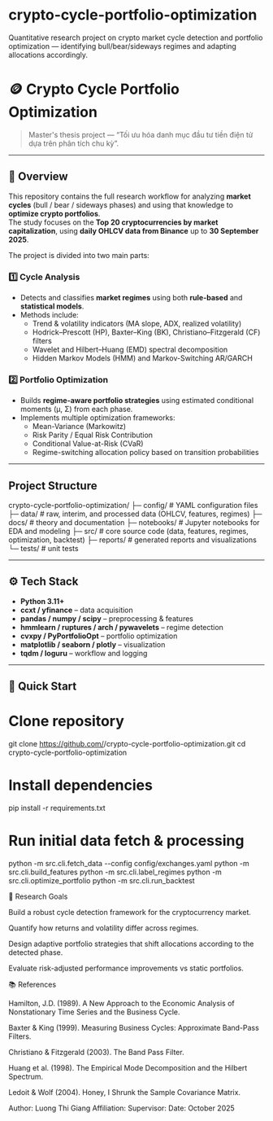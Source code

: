 # crypto-cycle-portfolio-optimization
Quantitative research project on crypto market cycle detection and portfolio optimization — identifying bull/bear/sideways regimes and adapting allocations accordingly.


# 🪙 Crypto Cycle Portfolio Optimization
> Master's thesis project — “Tối ưu hóa danh mục đầu tư tiền điện tử dựa trên phân tích chu kỳ”.

---

## 🎯 Overview
This repository contains the full research workflow for analyzing **market cycles** (bull / bear / sideways phases) and using that knowledge to **optimize crypto portfolios**.  
The study focuses on the **Top 20 cryptocurrencies by market capitalization**, using **daily OHLCV data from Binance** up to **30 September 2025**.

The project is divided into two main parts:

### 1️⃣ Cycle Analysis
- Detects and classifies **market regimes** using both **rule-based** and **statistical models**.  
- Methods include:
  - Trend & volatility indicators (MA slope, ADX, realized volatility)
  - Hodrick–Prescott (HP), Baxter–King (BK), Christiano–Fitzgerald (CF) filters
  - Wavelet and Hilbert–Huang (EMD) spectral decomposition
  - Hidden Markov Models (HMM) and Markov-Switching AR/GARCH

### 2️⃣ Portfolio Optimization
- Builds **regime-aware portfolio strategies** using estimated conditional moments (μ, Σ) from each phase.
- Implements multiple optimization frameworks:
  - Mean-Variance (Markowitz)
  - Risk Parity / Equal Risk Contribution
  - Conditional Value-at-Risk (CVaR)
  - Regime-switching allocation policy based on transition probabilities

---

##  Project Structure
crypto-cycle-portfolio-optimization/
├─ config/ # YAML configuration files
├─ data/ # raw, interim, and processed data (OHLCV, features, regimes)
├─ docs/ # theory and documentation
├─ notebooks/ # Jupyter notebooks for EDA and modeling
├─ src/ # core source code (data, features, regimes, optimization, backtest)
├─ reports/ # generated reports and visualizations
└─ tests/ # unit tests




---

## ⚙️ Tech Stack
- **Python 3.11+**
- **ccxt / yfinance** – data acquisition  
- **pandas / numpy / scipy** – preprocessing & features  
- **hmmlearn / ruptures / arch / pywavelets** – regime detection  
- **cvxpy / PyPortfolioOpt** – portfolio optimization  
- **matplotlib / seaborn / plotly** – visualization  
- **tqdm / loguru** – workflow and logging

---

## 🚀 Quick Start

# Clone repository
git clone https://github.com/<your-username>/crypto-cycle-portfolio-optimization.git
cd crypto-cycle-portfolio-optimization

# Install dependencies
pip install -r requirements.txt

# Run initial data fetch & processing
python -m src.cli.fetch_data --config config/exchanges.yaml
python -m src.cli.build_features
python -m src.cli.label_regimes
python -m src.cli.optimize_portfolio
python -m src.cli.run_backtest



📖 Research Goals

Build a robust cycle detection framework for the cryptocurrency market.

Quantify how returns and volatility differ across regimes.

Design adaptive portfolio strategies that shift allocations according to the detected phase.

Evaluate risk-adjusted performance improvements vs static portfolios.

📚 References

Hamilton, J.D. (1989). A New Approach to the Economic Analysis of Nonstationary Time Series and the Business Cycle.

Baxter & King (1999). Measuring Business Cycles: Approximate Band-Pass Filters.

Christiano & Fitzgerald (2003). The Band Pass Filter.

Huang et al. (1998). The Empirical Mode Decomposition and the Hilbert Spectrum.

Ledoit & Wolf (2004). Honey, I Shrunk the Sample Covariance Matrix.

Author: Luong Thi Giang
Affiliation: 
Supervisor: 
Date: October 2025
